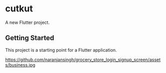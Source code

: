 # cutkut

A new Flutter project.

## Getting Started

This project is a starting point for a Flutter application.

https://github.com/naranjansingh/grocery_store_login_signup_screen/assets/business.jpg

